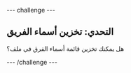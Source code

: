 \--- challenge \---

## التحدي: تخزين أسماء الفريق

هل يمكنك تخزين قائمة أسماء الفرق في ملف؟

\--- /challenge \---